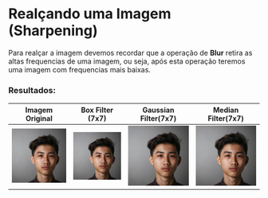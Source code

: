 # Realçando uma Imagem (Sharpening)

Para realçar a imagem devemos recordar que a operação de **Blur** retira as altas frequencias de uma imagem, ou seja, após esta operação teremos uma imagem com frequencias mais baixas.


### Resultados:


Imagem Original          |  Box Filter (7x7) | Gaussian Filter(7x7) | Median Filter(7x7)
:-------------------------:|:-------------------------:|:-------------------------:|:-------------------------:
<img src='images/original.png' width='250'>   |  <img src='images/box_sharpen.png' width='250'> | <img src='images/gauss_sharpen.png' width='250'> |<img src='images/median_sharpen.png' width='250'>


